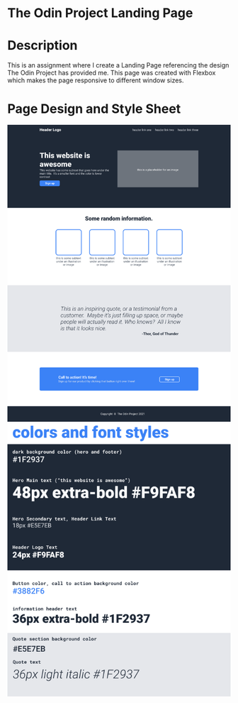 # The Odin Project Landing Page

# Description
This is an assignment where I create a Landing Page referencing the design The Odin Project has provided me. This page was created with Flexbox which makes the page responsive to different window sizes.

# Page Design and Style Sheet
![](/assets/01.png)
![](/assets/02.png)
